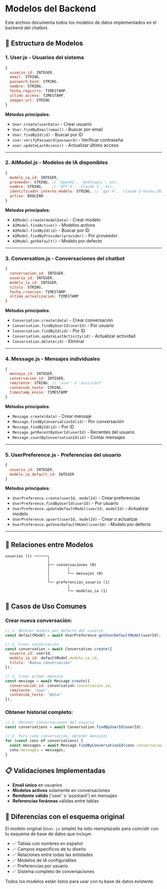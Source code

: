 # Modelos del Backend

Este archivo documenta todos los modelos de datos implementados en el backend del chatbot.

## 📁 Estructura de Modelos

### 1. **User.js** - Usuarios del sistema
```javascript
{
  usuario_id: INTEGER,
  email: STRING,
  password_hash: STRING, 
  nombre: STRING,
  fecha_registro: TIMESTAMP,
  ultimo_acceso: TIMESTAMP,
  imagen_url: STRING
}
```

**Métodos principales:**
- `User.create(userData)` - Crear usuario
- `User.findByEmail(email)` - Buscar por email
- `User.findById(id)` - Buscar por ID
- `user.verifyPassword(password)` - Verificar contraseña
- `user.updateLastAccess()` - Actualizar último acceso

---

### 2. **AIModel.js** - Modelos de IA disponibles
```javascript
{
  modelo_ia_id: INTEGER,
  proveedor: STRING, // 'OpenAI', 'Anthropic', etc.
  nombre: STRING,    // 'GPT-4', 'Claude 3', etc.
  identificador_interno_modelo: STRING, // 'gpt-4', 'claude-3-haiku-20240307'
  activo: BOOLEAN
}
```

**Métodos principales:**
- `AIModel.create(modelData)` - Crear modelo
- `AIModel.findActive()` - Modelos activos
- `AIModel.findById(id)` - Buscar por ID
- `AIModel.findByProvider(provider)` - Por proveedor
- `AIModel.getDefault()` - Modelo por defecto

---

### 3. **Conversation.js** - Conversaciones del chatbot
```javascript
{
  conversacion_id: INTEGER,
  usuario_id: INTEGER,
  modelo_ia_id: INTEGER,
  titulo: STRING,
  fecha_creacion: TIMESTAMP,
  ultima_actualizacion: TIMESTAMP
}
```

**Métodos principales:**
- `Conversation.create(data)` - Crear conversación
- `Conversation.findByUserId(userId)` - Por usuario
- `Conversation.findById(id)` - Por ID
- `Conversation.updateLastActivity(id)` - Actualizar actividad
- `Conversation.delete(id)` - Eliminar

---

### 4. **Message.js** - Mensajes individuales
```javascript
{
  mensaje_id: INTEGER,
  conversacion_id: INTEGER,
  remitente: STRING, // 'user' o 'assistant'
  contenido_texto: STRING,
  timestamp_envio: TIMESTAMP
}
```

**Métodos principales:**
- `Message.create(data)` - Crear mensaje
- `Message.findByConversationId(id)` - Por conversación
- `Message.findById(id)` - Por ID
- `Message.getRecentByUserId(userId)` - Recientes del usuario
- `Message.countByConversationId(id)` - Contar mensajes

---

### 5. **UserPreference.js** - Preferencias del usuario
```javascript
{
  usuario_id: INTEGER,
  modelo_ia_default_id: INTEGER
}
```

**Métodos principales:**
- `UserPreference.create(userId, modelId)` - Crear preferencias
- `UserPreference.findByUserId(userId)` - Por usuario
- `UserPreference.updateDefaultModel(userId, modelId)` - Actualizar modelo
- `UserPreference.upsert(userId, modelId)` - Crear o actualizar
- `UserPreference.getUserDefaultModel(userId)` - Modelo por defecto

---

## 🔗 Relaciones entre Modelos

```
usuarios (1) ──────┐
                   │
                   ├── conversaciones (N)
                   │        │
                   │        └── mensajes (N)
                   │
                   └── preferencias_usuario (1)
                            │
                            └── modelos_ia (1)
```

## 🎯 Casos de Uso Comunes

### Crear nueva conversación:
```javascript
// 1. Obtener modelo por defecto del usuario
const defaultModel = await UserPreference.getUserDefaultModel(userId);

// 2. Crear conversación
const conversation = await Conversation.create({
  usuario_id: userId,
  modelo_ia_id: defaultModel.modelo_ia_id,
  titulo: "Nueva conversación"
});

// 3. Crear primer mensaje
const message = await Message.create({
  conversacion_id: conversation.conversacion_id,
  remitente: 'user',
  contenido_texto: 'Hola!'
});
```

### Obtener historial completo:
```javascript
// 1. Obtener conversaciones del usuario
const conversations = await Conversation.findByUserId(userId);

// 2. Para cada conversación, obtener mensajes
for (const conv of conversations) {
  const messages = await Message.findByConversationId(conv.conversacion_id);
  conv.messages = messages;
}
```

## 📋 Validaciones Implementadas

- **Email único** en usuarios
- **Modelos activos** solamente en conversaciones
- **Remitente válido** ('user' o 'assistant') en mensajes
- **Referencias foráneas** válidas entre tablas

## 🔄 Diferencias con el esquema original

El modelo original (`User.js` simple) ha sido reemplazado para coincidir con tu esquema de base de datos que incluye:

- ✅ Tablas con nombres en español
- ✅ Campos específicos de tu diseño
- ✅ Relaciones entre todas las entidades
- ✅ Modelos de IA configurables
- ✅ Preferencias por usuario
- ✅ Sistema completo de conversaciones

Todos los modelos están listos para usar con tu base de datos existente.
